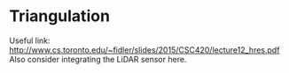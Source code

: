 # Triangulation

<full description to come>

Useful link:
http://www.cs.toronto.edu/~fidler/slides/2015/CSC420/lecture12_hres.pdf
Also consider integrating the LiDAR sensor here.